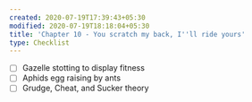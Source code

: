 ```yaml
---
created: 2020-07-19T17:39:43+05:30
modified: 2020-07-19T18:18:04+05:30
title: 'Chapter 10 - You scratch my back, I''ll ride yours'
type: Checklist
---
```


- [ ] Gazelle stotting to display fitness
- [ ] Aphids egg raising by ants
- [ ] Grudge, Cheat, and Sucker theory
